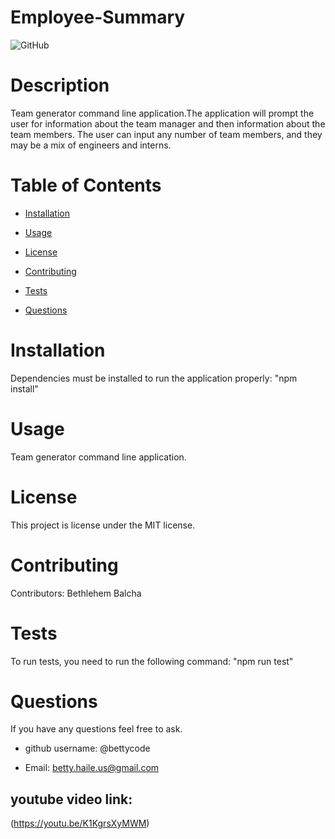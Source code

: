 # Employee-Summary



![GitHub](https://img.shields.io/github/license/bettycode/Employee-Summary?logo=MIT&style=plastic)

# Description

Team generator command line application.The application will prompt the user for information about the team manager 
and then information about the team members. The user can input any number of team members, and they may be a mix of engineers and interns. 

# Table of Contents

* [Installation](#installation)

* [Usage](#usage)

* [License](#license)

* [Contributing](#contributing)

* [Tests](#tests)

* [Questions](#questions)

# Installation

Dependencies must be installed to run the application properly: "npm install"

# Usage

Team generator command line application.

# License

This project is license under the MIT license.

# Contributing

​Contributors: Bethlehem Balcha

# Tests

To run tests, you need to run the following command: "npm run test"

# Questions

If you have any questions feel free to ask. 

* github username: @bettycode 

* Email: betty.haile.us@gmail.com

## youtube video link: 

(https://youtu.be/K1KgrsXyMWM)
